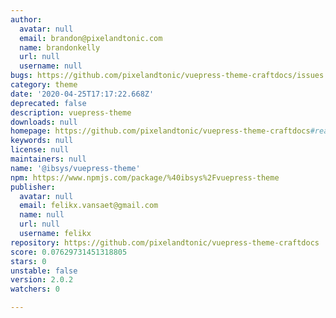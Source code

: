 ```yaml
---
author:
  avatar: null
  email: brandon@pixelandtonic.com
  name: brandonkelly
  url: null
  username: null
bugs: https://github.com/pixelandtonic/vuepress-theme-craftdocs/issues
category: theme
date: '2020-04-25T17:17:22.668Z'
deprecated: false
description: vuepress-theme
downloads: null
homepage: https://github.com/pixelandtonic/vuepress-theme-craftdocs#readme
keywords: null
license: null
maintainers: null
name: '@ibsys/vuepress-theme'
npm: https://www.npmjs.com/package/%40ibsys%2Fvuepress-theme
publisher:
  avatar: null
  email: felikx.vansaet@gmail.com
  name: null
  url: null
  username: felikx
repository: https://github.com/pixelandtonic/vuepress-theme-craftdocs
score: 0.07629731451318805
stars: 0
unstable: false
version: 2.0.2
watchers: 0

---
```


